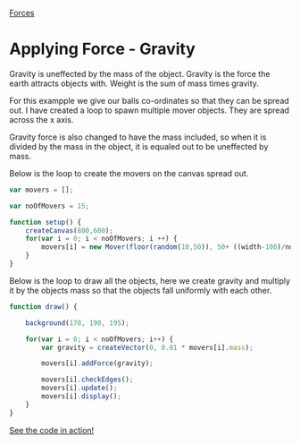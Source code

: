 [Forces](../)


# Applying Force - Gravity

Gravity is uneffected by the mass of the object. Gravity is the force the earth attracts objects with. Weight is the sum of mass times gravity.

For this exampple we give our balls co-ordinates so that they can be spread out. I have created a loop to spawn multiple mover objects. They are spread across the x axis. 

Gravity force is also changed to have the mass included, so when it is divided by the mass in the object, it is equaled out to be uneffected by mass.

Below is the loop to create the movers on the canvas spread out.
```js
var movers = [];

var noOfMovers = 15;

function setup() {
	createCanvas(800,600);
	for(var i = 0; i < noOfMovers; i ++) {
		movers[i] = new Mover(floor(random(10,50)), 50+ ((width-100)/noOfMovers * i), 150);
	}
}
```


Below is the loop to draw all the objects, here we create gravity and multiply it by the objects mass so that the objects fall uniformly with each other.
```js
function draw() {

	background(178, 190, 195);

	for(var i = 0; i < noOfMovers; i++) {
		var gravity = createVector(0, 0.01 * movers[i].mass);

		movers[i].addForce(gravity);

		movers[i].checkEdges();
		movers[i].update();
		movers[i].display();
	}	
}
```
[See the code in action!](index.html)
